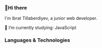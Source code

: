 ### 👋Hi there

 I'm Ibrat Tillaberdiyev, a junior web developer.

 🔭 I’m currently studying: JavaScript
 
### Languages & Technologies



